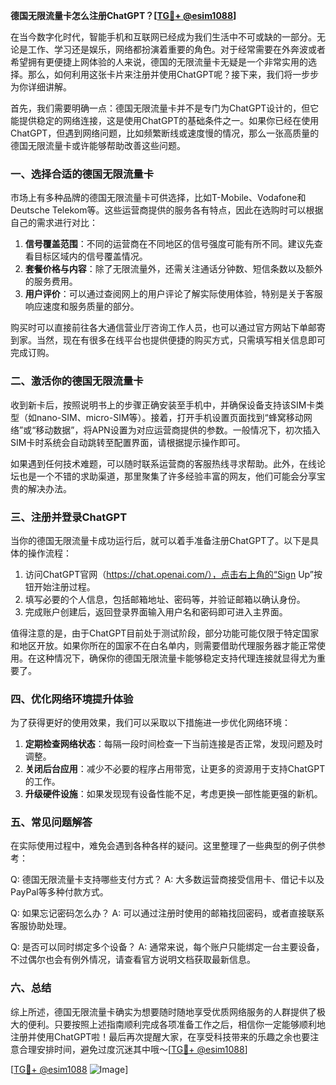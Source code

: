**德国无限流量卡怎么注册ChatGPT？[[TG💪+ @esim1088](https://t.me/s/esim1088)]**

在当今数字化时代，智能手机和互联网已经成为我们生活中不可或缺的一部分。无论是工作、学习还是娱乐，网络都扮演着重要的角色。对于经常需要在外奔波或者希望拥有更便捷上网体验的人来说，德国的无限流量卡无疑是一个非常实用的选择。那么，如何利用这张卡片来注册并使用ChatGPT呢？接下来，我们将一步步为你详细讲解。

首先，我们需要明确一点：德国无限流量卡并不是专门为ChatGPT设计的，但它能提供稳定的网络连接，这是使用ChatGPT的基础条件之一。如果你已经在使用ChatGPT，但遇到网络问题，比如频繁断线或速度慢的情况，那么一张高质量的德国无限流量卡或许能够帮助改善这些问题。

### 一、选择合适的德国无限流量卡

市场上有多种品牌的德国无限流量卡可供选择，比如T-Mobile、Vodafone和Deutsche Telekom等。这些运营商提供的服务各有特点，因此在选购时可以根据自己的需求进行对比：

1. **信号覆盖范围**：不同的运营商在不同地区的信号强度可能有所不同。建议先查看目标区域内的信号覆盖情况。
2. **套餐价格与内容**：除了无限流量外，还需关注通话分钟数、短信条数以及额外的服务费用。
3. **用户评价**：可以通过查阅网上的用户评论了解实际使用体验，特别是关于客服响应速度和服务质量的部分。

购买时可以直接前往各大通信营业厅咨询工作人员，也可以通过官方网站下单邮寄到家。当然，现在有很多在线平台也提供便捷的购买方式，只需填写相关信息即可完成订购。

### 二、激活你的德国无限流量卡

收到新卡后，按照说明书上的步骤正确安装至手机中，并确保设备支持该SIM卡类型（如nano-SIM、micro-SIM等）。接着，打开手机设置页面找到“蜂窝移动网络”或“移动数据”，将APN设置为对应运营商提供的参数。一般情况下，初次插入SIM卡时系统会自动跳转至配置界面，请根据提示操作即可。

如果遇到任何技术难题，可以随时联系运营商的客服热线寻求帮助。此外，在线论坛也是一个不错的求助渠道，那里聚集了许多经验丰富的网友，他们可能会分享宝贵的解决办法。

### 三、注册并登录ChatGPT

当你的德国无限流量卡成功运行后，就可以着手准备注册ChatGPT了。以下是具体的操作流程：

1. 访问ChatGPT官网（https://chat.openai.com/），点击右上角的“Sign Up”按钮开始注册过程。
2. 填写必要的个人信息，包括邮箱地址、密码等，并验证邮箱以确认身份。
3. 完成账户创建后，返回登录界面输入用户名和密码即可进入主界面。

值得注意的是，由于ChatGPT目前处于测试阶段，部分功能可能仅限于特定国家和地区开放。如果你所在的国家不在白名单内，则需要借助代理服务器才能正常使用。在这种情况下，确保你的德国无限流量卡能够稳定支持代理连接就显得尤为重要了。

### 四、优化网络环境提升体验

为了获得更好的使用效果，我们可以采取以下措施进一步优化网络环境：

1. **定期检查网络状态**：每隔一段时间检查一下当前连接是否正常，发现问题及时调整。
2. **关闭后台应用**：减少不必要的程序占用带宽，让更多的资源用于支持ChatGPT的工作。
3. **升级硬件设施**：如果发现现有设备性能不足，考虑更换一部性能更强的新机。

### 五、常见问题解答

在实际使用过程中，难免会遇到各种各样的疑问。这里整理了一些典型的例子供参考：

Q: 德国无限流量卡支持哪些支付方式？
A: 大多数运营商接受信用卡、借记卡以及PayPal等多种付款方式。

Q: 如果忘记密码怎么办？
A: 可以通过注册时使用的邮箱找回密码，或者直接联系客服协助处理。

Q: 是否可以同时绑定多个设备？
A: 通常来说，每个账户只能绑定一台主要设备，不过偶尔也会有例外情况，请查看官方说明文档获取最新信息。

### 六、总结

综上所述，德国无限流量卡确实为想要随时随地享受优质网络服务的人群提供了极大的便利。只要按照上述指南顺利完成各项准备工作之后，相信你一定能够顺利地注册并使用ChatGPT啦！最后再次提醒大家，在享受科技带来的乐趣之余也要注意合理安排时间，避免过度沉迷其中哦～[[TG💪+ @esim1088](https://t.me/s/esim1088)]

[[TG💪+ @esim1088](https://t.me/s/esim1088) ![Image](https://i.postimg.cc/4NQfJmqS/Snipaste-2025-05-13-00-14-12.png)]